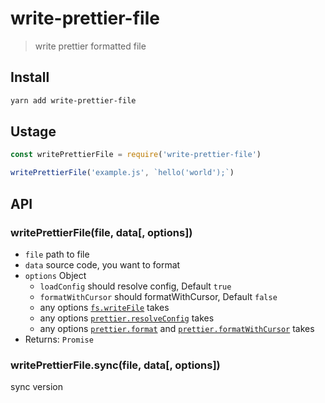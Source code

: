 # write-prettier-file

> write prettier formatted file

## Install

```sh
yarn add write-prettier-file
```

## Ustage

```js
const writePrettierFile = require('write-prettier-file')

writePrettierFile('example.js', `hello('world');`)
```

## API

### writePrettierFile(file, data[, options])

- `file` path to file
- `data` source code, you want to format
- `options` Object
  - `loadConfig` should resolve config, Default `true`
  - `formatWithCursor` should formatWithCursor, Default `false`
  - any options [`fs.writeFile`](https://nodejs.org/api/fs.html#fs_fs_writefile_file_data_options_callback) takes
  - any options [`prettier.resolveConfig`](https://prettier.io/docs/en/api.html#prettierresolveconfigfilepath-options) takes
  - any options [`prettier.format`](https://prettier.io/docs/en/api.html#prettierformatsource-options) and [`prettier.formatWithCursor`](https://prettier.io/docs/en/api.html#prettierformatwithcursorsource-options) takes
- Returns: `Promise`

### writePrettierFile.sync(file, data[, options])

sync version
